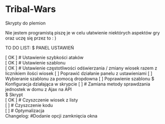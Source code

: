 # Tribal-Wars
Skrypty do plemion


Nie jestem programistą piszę je w celu ułatwienie niektórych aspektów gry oraz uczę się przez to : )

 TO DO LIST: 
  $ PANEL USTAWIEŃ
  
   [ OK ]   # Ustawienie szybkości ataków   
   [ OK ]   # Ustawienie szablonu           
   [ OK ]   # Ustawienie częstotliwości odświerzania / zmiany wiosek razem z licznikiem ilości wiosek 
   [ ] Poprawić działanie panelu z ustawieniami 
   [ ] Wybieranie szablonu za pomocą dropdowna
   [ ] Poprawienie szablonu 
   $ Konfiguracja działająca w skrypcie 
   [ ]   # Zamiana metody sprawdzania jednostek w domu z Ajax na API                                               
  $ Skrypt                 
   [ OK ]   # Czyszczenie wiosek z listy                        
   [  ]   # Czyszczenie kodu                                           
   [  ]   # Optymalizacja  
  Changelog:
  #Dodanie opcji zamknięcia okna
